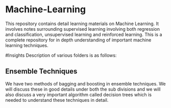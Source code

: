 # Machine-Learning
This repository contains detail learning materials on Machine Learning. It involves notes surrounding supervised learning involving both regression and classification, unsupervised learning and reinforced learning. This is a complete repository for in depth understanding of important machine learning techniques.

#Insights 
Description of various folders is as follows: 

## Ensemble Techniques 
We have two methods of bagging and boosting in ensemble techniques. We will discuss these in good details under both the sub divisions and we will also discuss a very important algorithm called decision trees which is needed to understand these techniques in detail. 
